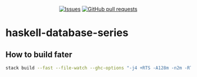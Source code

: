 <p align="center">
  <a href="https://github.com/mingyuchoo/haskell-database-series/issues"><img alt="Issues" src="https://img.shields.io/github/issues/mingyuchoo/haskell-database-series?color=appveyor" /></a>
  <a href="https://github.com/mingyuchoo/haskell-database-series/pulls"><img alt="GitHub pull requests" src="https://img.shields.io/github/issues-pr/mingyuchoo/haskell-database-series?color=appveyor" /></a>
</p>

# haskell-database-series

## How to build fater

```bash
stack build --fast --file-watch --ghc-options "-j4 +RTS -A128m -n2m -RTS"
```

